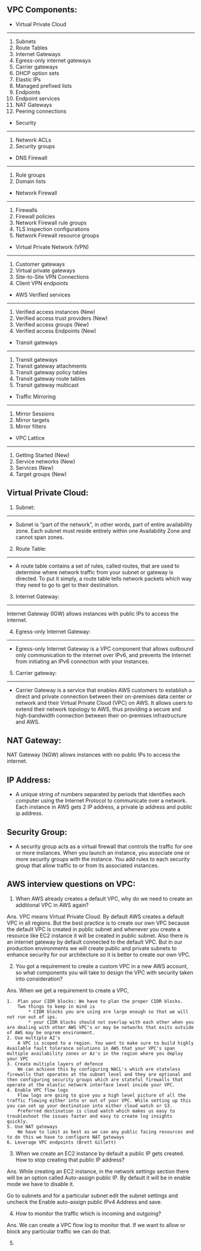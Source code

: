 VPC Components:
---------------
* Virtual Private Cloud
------------------------
1. Subnets
2. Route Tables
3. Internet Gateways
4. Egress-only internet gateways
5. Carrier gateways
6. DHCP option sets
7. Elastic IPs
8. Managed prefixed lists 
9. Endpoints
10. Endpoint services
11. NAT Gateways
12. Peering connections

* Security
----------
1. Network ACLs
2. Security groups

* DNS Firewall
--------------
1. Rule groups
2. Domain lists

* Network Firewall
------------------
1. Firewalls
2. Firewall policies
3. Network Firewall rule groups
4. TLS inspection configurations
5. Network Firewall resource groups

* Virtual Private Network (VPN)
-------------------------------
1. Customer gateways
2. Virtual private gateways
3. Site-to-Site VPN Connections
4. Client VPN endpoints

* AWS Verified services
------------------------
1. Verified access instances (New)
2. Verified access trust providers (New)
3. Verified access groups (New)
4. Verified access Endpoints (New)

* Transit gateways
------------------
1. Transit gateways
2. Transit gateway attachments
3. Transit gateway policy tables
4. Transit gateway route tables
5. Transit gateway multicast

* Traffic Mirroring
-------------------
1. Mirror Sessions
2. Mirror targets
3. Mirror filters

* VPC Lattice
-------------
1. Getting Started (New)
2. Service networks (New)
3. Services (New)
4. Target groups (New)

Virtual Private Cloud:
----------------------
1. Subnet:
-------
* Subnet is “part of the network”, in other words, part of entire availability zone. Each subnet must reside entirely within one Availability Zone and cannot span zones.

2. Route Table:
------------
* A route table contains a set of rules, called routes, that are used to determine where network traffic from your subnet or gateway is directed. To put it simply, a route table tells network packets which way they need to go to get to their destination.

3. Internet Gateway:
-----------------
Internet Gateway (IGW) allows instances with public IPs to access the internet.

4. Egress-only Internet Gateway:
-----------------------------
* Egress-only Internet Gateway is a VPC component that allows outbound only communication to the internet over IPv6, and prevents the Internet from initiating an IPv6 connection with your instances.

5. Carrier gateway:
------------------
* Carrier Gateway is a service that enables AWS customers to establish a direct and private connection between their on-premises data center or network and their Virtual Private Cloud (VPC) on AWS. It allows users to extend their network topology to AWS, thus providing a secure and high-bandwidth connection between their on-premises infrastructure and AWS.


NAT Gateway:
------------
NAT Gateway (NGW) allows instances with no public IPs to access the internet.

IP Address:
-----------
* A unique string of numbers separated by periods that identifies each computer using the Internet Protocol to communicate over a network. Each instance in AWS gets 2 IP address, a private ip address and public ip address.

Security Group:
---------------
* A security group acts as a virtual firewall that controls the traffic for one or more instances. When you launch an instance, you associate one or more security groups with the instance. You add rules to each security group that allow traffic to or from its associated instances.



AWS interview questions on VPC:
-------------------------------
1. When AWS already creates a default VPC, why do we need to create an additional VPC in AWS again?

Ans. VPC means Virtual Private Cloud. By default AWS creates a default VPC in all regions. But the best practice is to create our own VPC because the default VPC is created in public subnet and whenever you create a resource like EC2 instance it will be created in public subnet. Also there is an internet gateway by default connected to the default VPC. But in our production environments we will create public and private subnets to enhance security for our architecture so it is better to create our own VPC.

2. You got a requirement to create a custom VPC in a new AWS account, so what components you will take to design the VPC with security taken into consideration?

Ans. When we get a requirement to create a VPC, 

    1.  Plan your CIDR blocks: We have to plan the proper CIDR blocks. 
        Two things to keep in mind is
            * CIDR blocks you are using are large enough so that we will not run out of ips.
            * your CIDR blocks should not overlap with each other when you are dealing with other AWS VPC's or may be networks that exits outside of AWS may be onprem environment.
    2. Use multiple AZ's
        A VPC is scoped to a region. You want to make sure to build highly Available fault tolerance solutions in AWS that your VPC's span multiple availability zones or Az's in the region where you deploy your VPC
    3. Create multiple layers of defence
        We can achieve this by configuring NACL's which are stateless firewalls that operates at the subnet level and they are optional and then configuring security groups which are stateful firewalls that operate at the elastic network interface level inside your VPC.
    4. Enable VPC flow logs
        Flow logs are going to give you a high level picture of all the traffic flowing either into or out of your VPC. While setting up this you can set up your destination into either cloud watch or S3.
        Preferred destination is cloud watch which makes us easy to troubleshoot the issues faster and easy to create log insights quickly.
    5. Use NAT gateways
        We have to limit as best as we can any public facing resources and to do this we have to configure NAT gateways
    6. Leverage VPC endpoints (Brett Gillett)

3. When we create an EC2 instance by default a public IP gets created. How to stop creating that public IP address?

Ans. While creating an EC2 instance, in the network settings section there will be an option called Auto-assign public IP. By default it will be in enable mode we have to disable it.

Go to subnets and for a particular subnet edit the subnet settings and uncheck the Enable auto-assign public IPv4 Address and save.

4. How to monitor the traffic which is incoming and outgoing?

Ans. We can create a VPC flow log to monitor that. If we want to allow or block any particular traffic we can do that.

5. 
